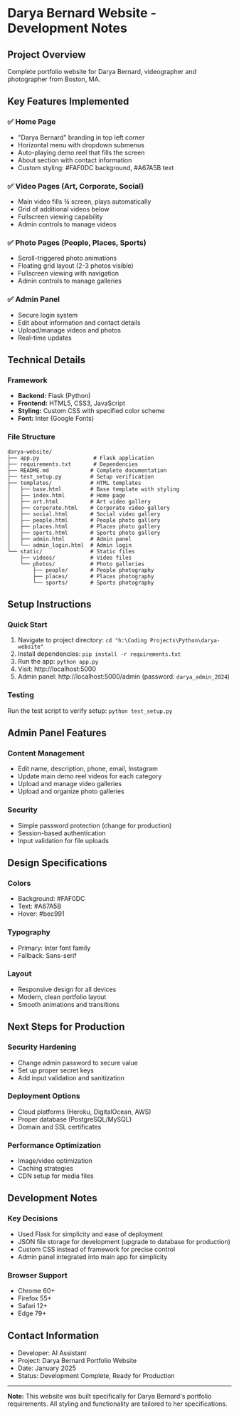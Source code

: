 # Darya Bernard Website - Development Notes

## Project Overview
Complete portfolio website for Darya Bernard, videographer and photographer from Boston, MA.

## Key Features Implemented

### ✅ Home Page
- "Darya Bernard" branding in top left corner
- Horizontal menu with dropdown submenus
- Auto-playing demo reel that fills the screen
- About section with contact information
- Custom styling: #FAF0DC background, #A67A5B text

### ✅ Video Pages (Art, Corporate, Social)
- Main video fills ¾ screen, plays automatically
- Grid of additional videos below
- Fullscreen viewing capability
- Admin controls to manage videos

### ✅ Photo Pages (People, Places, Sports)
- Scroll-triggered photo animations
- Floating grid layout (2-3 photos visible)
- Fullscreen viewing with navigation
- Admin controls to manage galleries

### ✅ Admin Panel
- Secure login system
- Edit about information and contact details
- Upload/manage videos and photos
- Real-time updates

## Technical Details

### Framework
- **Backend:** Flask (Python)
- **Frontend:** HTML5, CSS3, JavaScript
- **Styling:** Custom CSS with specified color scheme
- **Font:** Inter (Google Fonts)

### File Structure
```
darya-website/
├── app.py                 # Flask application
├── requirements.txt       # Dependencies
├── README.md             # Complete documentation
├── test_setup.py         # Setup verification
├── templates/            # HTML templates
│   ├── base.html         # Base template with styling
│   ├── index.html        # Home page
│   ├── art.html          # Art video gallery
│   ├── corporate.html    # Corporate video gallery
│   ├── social.html       # Social video gallery
│   ├── people.html       # People photo gallery
│   ├── places.html       # Places photo gallery
│   ├── sports.html       # Sports photo gallery
│   ├── admin.html        # Admin panel
│   └── admin_login.html  # Admin login
└── static/               # Static files
    ├── videos/           # Video files
    └── photos/           # Photo galleries
        ├── people/       # People photography
        ├── places/       # Places photography
        └── sports/       # Sports photography
```

## Setup Instructions

### Quick Start
1. Navigate to project directory: `cd "h:\Coding Projects\Python\darya-website"`
2. Install dependencies: `pip install -r requirements.txt`
3. Run the app: `python app.py`
4. Visit: http://localhost:5000
5. Admin panel: http://localhost:5000/admin (password: `darya_admin_2024`)

### Testing
Run the test script to verify setup: `python test_setup.py`

## Admin Panel Features

### Content Management
- Edit name, description, phone, email, Instagram
- Update main demo reel videos for each category
- Upload and manage video galleries
- Upload and organize photo galleries

### Security
- Simple password protection (change for production)
- Session-based authentication
- Input validation for file uploads

## Design Specifications

### Colors
- Background: #FAF0DC
- Text: #A67A5B
- Hover: #bec991

### Typography
- Primary: Inter font family
- Fallback: Sans-serif

### Layout
- Responsive design for all devices
- Modern, clean portfolio layout
- Smooth animations and transitions

## Next Steps for Production

### Security Hardening
- Change admin password to secure value
- Set up proper secret keys
- Add input validation and sanitization

### Deployment Options
- Cloud platforms (Heroku, DigitalOcean, AWS)
- Proper database (PostgreSQL/MySQL)
- Domain and SSL certificates

### Performance Optimization
- Image/video optimization
- Caching strategies
- CDN setup for media files

## Development Notes

### Key Decisions
- Used Flask for simplicity and ease of deployment
- JSON file storage for development (upgrade to database for production)
- Custom CSS instead of framework for precise control
- Admin panel integrated into main app for simplicity

### Browser Support
- Chrome 60+
- Firefox 55+
- Safari 12+
- Edge 79+

## Contact Information
- Developer: AI Assistant
- Project: Darya Bernard Portfolio Website
- Date: January 2025
- Status: Development Complete, Ready for Production

---

**Note:** This website was built specifically for Darya Bernard's portfolio requirements. All styling and functionality are tailored to her specifications.
